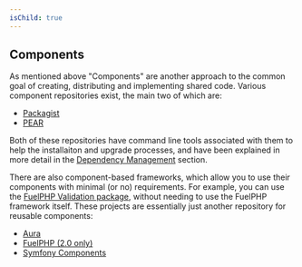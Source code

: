 ```yaml
---
isChild: true
---
```


## Components

As mentioned above "Components" are another approach to the common goal of creating, distributing and implementing shared code. Various 
component repositories exist, the main two of which are:

* [Packagist](/#composer_and_packagist)
* [PEAR](/#pear)

Both of these repositories have command line tools associated with them to help the installaiton and upgrade processes, and have been 
explained in more detail in the [Dependency Management][dm] section.

There are also component-based frameworks, which allow you to use their components with minimal (or no) requirements. For example, you 
can use the [FuelPHP Validation package][fuelval], without needing to use the FuelPHP framework itself. These projects are essentially 
just another repository for reusable components:

  [dm]: /#dependency_management
  [fuelval]: https://github.com/fuelphp/validation

* [Aura](http://auraphp.github.com/)
* [FuelPHP (2.0 only)](https://github.com/fuelphp)
* [Symfony Components](http://symfony.com/doc/current/components/index.html)